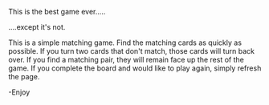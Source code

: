 This is the best game ever.....


....except it's not. 


This is a simple matching game. Find the matching cards as quickly as possible. If you turn two cards that don't match, those cards will turn back over. If you find a matching pair, they will remain face up the rest of the game. If you complete the board and would like to play again, simply refresh the page. 

-Enjoy